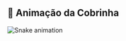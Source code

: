 ## 🐍 Animação da Cobrinha

![Snake animation](https://github.com/rinaldogama/cobrinha/blob/output/github-contribution-grid-snake.svg)

